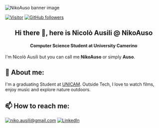 ![NikoAuso banner image](./banner.png)

[![Visitor](https://visitor-badge.laobi.icu/badge?page_id=NikoAuso.NikoAuso)](https://github.com/NikoAuso) [![GitHub followers](https://img.shields.io/github/followers/NikoAuso.svg?style=social&label=Follow)](https://github.com/NikoAuso?tab=followers)

<h2 align='center'>Hi there 👋, here is Nicolò Ausili @ NikoAuso</h2>
<h4 align='center'>Computer Science Student at University Camerino</h3>

I'm Nicolò Ausili but you can call me **NikoAuso** or simply **Auso**.


<h2>👀 About me:</h2>

I'm a graduating Student at <a href="https://www.unicam.it/">UNICAM</a>. Outside Tech, I love to watch films, enjoy music and explore nature outdoors.

<h2>📫 How to reach me:</h2>

<a href="mailto:niko.ausili@gmail.com">![niko.ausili@gmail.com](https://img.shields.io/badge/Gmail-D14836?style=for-the-badge&logo=gmail&logoColor=white)</a> <a href="https://www.linkedin.com/in/nicol%C3%B2-ausili-1382bb237/">![LinkedIn](https://img.shields.io/badge/LinkedIn-0077B5?style=for-the-badge&logo=linkedin&logoColor=white)</a>
